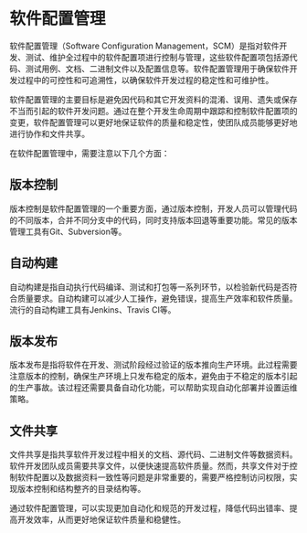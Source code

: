 # 软件配置管理

软件配置管理（Software Configuration Management，SCM）是指对软件开发、测试、维护全过程中的软件配置项进行控制与管理，这些软件配置项包括源代码、测试用例、文档、二进制文件以及配置信息等。软件配置管理用于确保软件开发过程中的可控性和可追溯性，以确保软件开发过程的稳定性和可维护性。

软件配置管理的主要目标是避免因代码和其它开发资料的混淆、误用、遗失或保存不当而引起的软件开发问题。通过在整个开发生命周期中跟踪和控制软件配置项的变更，软件配置管理可以更好地保证软件的质量和稳定性，使团队成员能够更好地进行协作和文件共享。

在软件配置管理中，需要注意以下几个方面：
## 版本控制

版本控制是软件配置管理的一个重要方面，通过版本控制，开发人员可以管理代码的不同版本，合并不同分支中的代码，同时支持版本回退等重要功能。常见的版本管理工具有Git、Subversion等。

## 自动构建

自动构建是指自动执行代码编译、测试和打包等一系列环节，以检验新代码是否符合质量要求。自动构建可以减少人工操作，避免错误，提高生产效率和软件质量。流行的自动构建工具有Jenkins、Travis CI等。

## 版本发布

版本发布是指将软件在开发、测试阶段经过验证的版本推向生产环境。此过程需要注意版本的控制，确保生产环境上只发布稳定的版本，避免由于不稳定的版本引起的生产事故。该过程还需要具备自动化功能，可以帮助实现自动化部署并设置运维策略。

## 文件共享

文件共享是指共享软件开发过程中相关的文档、源代码、二进制文件等数据资料。软件开发团队成员需要共享文件，以便快速提高软件质量。然而，共享文件对于控制软件配置以及数据资料一致性等问题是非常重要的，需要严格控制访问权限，实现版本控制和结构整齐的目录结构等。

通过软件配置管理，可以实现更加自动化和规范的开发过程，降低代码出错率、提高开发效率，从而更好地保证软件质量和稳健性。